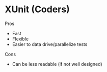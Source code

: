 # XUnit (Coders)

Pros

- Fast
- Flexible
- Easier to data drive/parallelize tests

Cons

- Can be less readable (if not well designed)
